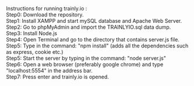 Instructions for running trainly.io : <br />
Step0: Download the repository. <br />
Step1: Install XAMPP and start mySQL database and Apache Web Server. <br />
Step2: Go to phpMyAdmin and import the TRAINLYIO.sql data dump. <br />
Step3: Install Node.js <br />
Step4: Open Terminal and go to the directory that contains server.js file. <br />
Step5: Type in the command: "npm install" (adds all the dependencies such as express, cookie etc.) <br />
Step5: Start the server by typing in the command: "node server.js" <br />
Step6: Open a web browser (preferably google chrome) and type "localhost:5554" in the address bar. <br />
Step7: Press enter and trainly.io is opened. <br />
